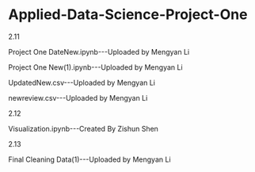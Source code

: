 # Applied-Data-Science-Project-One
2.11

Project One DateNew.ipynb---Uploaded by Mengyan Li

Project One New(1).ipynb---Uploaded by Mengyan Li

UpdatedNew.csv---Uploaded by Mengyan Li

newreview.csv---Uploaded by Mengyan Li


2.12 

Visualization.ipynb---Created By Zishun Shen

2.13

Final Cleaning Data(1)---Uploaded by Mengyan Li
